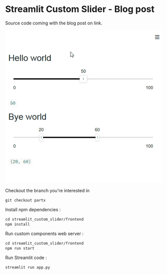 # Streamlit Custom Slider - Blog post

Source code coming with the blog post on link.

![](./demo.gif)

Checkout the branch you're interested in

```
git checkout partx
```

Install npm dependencies :

```
cd streamlit_custom_slider/frontend
npm install
```

Run custom components web server :

```
cd streamlit_custom_slider/frontend
npm run start
```

Run Streamlit code :

```
streamlit run app.py
```
